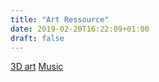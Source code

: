 ```yaml
---
title: "Art Ressource"
date: 2019-02-20T16:22:09+01:00
draft: false
---
```



[3D art](../3d_art)
[Music](../music)
